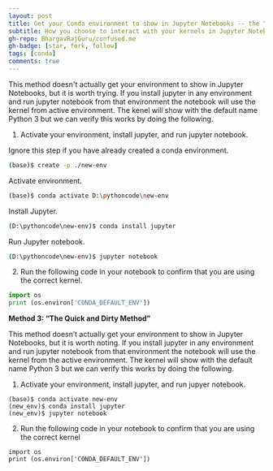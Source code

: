 ```yaml
---
layout: post
title: Get your Conda environment to show in Jupyter Notebooks -- the "My Way"
subtitle: How you choose to interact with your kernels in Jupyter Notebook
gh-repo: BhargavRajGuru/confused.me
gh-badge: [star, fork, follow]
tags: [conda]
comments: true
---
```


This method doesn't actually get your environment to show in Jupyter Notebooks, but it is worth trying. If you install jupyter in any environment and run jupyter notebook from that environment the notebook will use the kernel from active environment. The kenel will show with the default name Python 3 but we can verify this works by doing the following.

1. Activate your environment, install jupyter, and run jupyter notebook.

Ignore this step if you have already created a conda environment.

```bash
(base)$ create -p ./new-env
```

Activate environment.

```bash
(base)$ conda activate D:\pythoncode\new-env
```

Install Jupyter.

```bash
(D:\pythoncode\new-env)$ conda install jupyter
```

Run Jupyter notebook.

```bash
(D:\pythoncode\new-env)$ jupyter notebook
```

<!-- {:start="2"} -->
2. Run the following code in your notebook to confirm that you are using the correct kernel.

```python
import os
print (os.environ['CONDA_DEFAULT_ENV'])
```

**Method 3: “The Quick and Dirty Method”**

This method doesn’t actually get your environment to show in Jupyter Notebooks, but it is worth noting. If you install jupyter in any environment and run jupyter notebook from that environment the notebook will use the kernel from the active environment. The kernel will show with the default name Python 3 but we can verify this works by doing the following.

1. Activate your environment, install jupyter, and run jupyer notebook.

```
(base)$ conda activate new-env
(new_env)$ conda install jupyter
(new_env)$ jupyter notebook
```

2. Run the following code in your notebook to confirm that you are using the correct kernel

```
import os
print (os.environ['CONDA_DEFAULT_ENV'])
```
